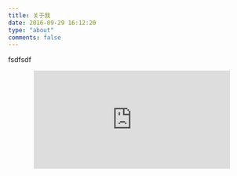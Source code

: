 ```yaml
---
title: 关于我
date: 2016-09-29 16:12:20
type: "about"
comments: false
---
```

fsdfsdf


<center> 
<iframe name="iframe_canvas" src="http://douban.fm/partner/baidu/doubanradio" scrolling="no" 
frameborder="0" width="400" height="200">
</iframe> 
</center>
